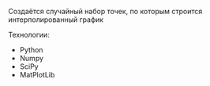 Создаётся случайный набор точек, по которым строится интерполированный график  

Технологии:
- Python
- Numpy
- SciPy
- MatPlotLib
